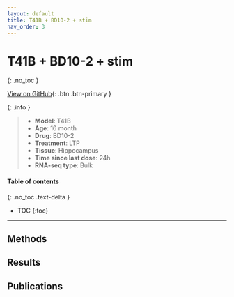 ```yaml
---
layout: default
title: T41B + BD10-2 + stim
nav_order: 3
---
```


# T41B + BD10-2 + stim
{: .no_toc }

[View on GitHub](https://github.com/Longo-Lab/T41B_BD10-2_stim){: .btn .btn-primary }

{: .info }
> - **Model**: T41B
> - **Age**: 16 month
> - **Drug**: BD10-2
> - **Treatment**: LTP
> - **Tissue**: Hippocampus
> - **Time since last dose**: 24h
> - **RNA-seq type**: Bulk

#### Table of contents
{: .no_toc .text-delta }

- TOC
{:toc}

---

## Methods

## Results

## Publications
